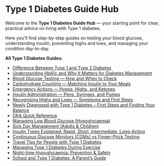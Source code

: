 # Type 1 Diabetes Guide Hub

Welcome to the **Type 1 Diabetes Guide Hub** — your starting point for clear, practical advice on living with Type 1 diabetes.

Here you'll find step-by-step guides on testing your blood glucose, understanding insulin, preventing highs and lows, and managing your condition day-to-day.

**All Type 1 Diabetes Guides:**

- [Difference Between Type 1 and Type 2 Diabetes](#)
- [Understanding HbA1c and Why It Matters for Diabetes Management](#)
- [Blood Glucose Testing — How and When to Check](#)
- [Carbohydrate Counting — Matching Insulin to Your Meals](#)
- [Emergency Actions — Hypos, Highs, and Ketones](#)
- [Insulin Administration — Pens, Syringes, and Pumps](#)
- [Recognising Highs and Lows — Symptoms and First Steps](#)
- [Newly Diagnosed with Type 1 Diabetes – First Steps and Finding Your Balance](#)
- [DKA Quick Reference](#)
- [Managing Low Blood Glucose (Hypoglycaemia)](#)
- [Sick Day Management (Adults & Children)](#)
- [Insulin Types Explained: Rapid, Short, Intermediate, Long-Acting](#)
- [Continuous Glucose Monitors (CGMs) vs Finger-Prick Testing](#)
- [Travel Tips for People with Type 1 Diabetes](#)
- [Managing Type 1 Diabetes During Exercise](#)
- [Night-time Hypoglycaemia: Prevention & Safety](#)
- [School and Type 1 Diabetes: A Parent’s Guide](#)

